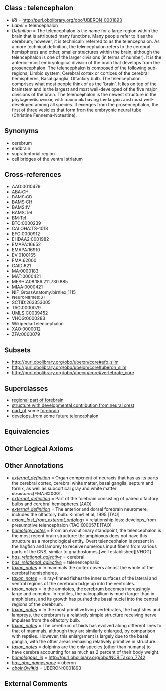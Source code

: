
## Class : telencephalon

 * *IRI* = http://purl.obolibrary.org/obo/UBERON_0001893
 * *Label* = telencephalon
 * *Definition* = The telencephalon is the name for a large region within the brain that is attributed many functions. Many people refer to it as the cerebrum; however, it is technically referred to as the telencephalon. As a more technical definition, the telencephalon refers to the cerebral hemispheres and other, smaller structures within the brain, although the telencephalon is one of the larger divisions (in terms of number). It is the anterior-most embryological division of the brain that develops from the prosencephalon. The telencephalon is composed of the following sub-regions; Limbic system; Cerebral cortex or cortices of the cerebral hemispheres, Basal ganglia, Olfactory bulb. The telencephalon comprises what most people think of as the 'brain'. It lies on top of the brainstem and is the largest and most well-developed of the five major divisions of the brain. The telencephalon is the newest structure in the phylogenetic sense, with mammals having the largest and most well-developed among all species. It emerges from the prosencephalon, the first of three vesicles that form from the embryonic neural tube (Christine Fennema-Notestine).

## Synonyms

 * cerebrum
 * endbrain
 * supratentorial region
 * cell bridges of the ventral striatum

## Cross-references

 * AAO:0010479
 * ABA:CH
 * BAMS:CB
 * BAMS:CH
 * BAMS:IV
 * BAMS:Tel
 * BM:Tel
 * BTO:0000239
 * CALOHA:TS-1018
 * EFO:0000912
 * EHDAA2:0001982
 * EMAPA:16652
 * EMAPA:16910
 * EV:0100165
 * FMA:62000
 * GAID:621
 * MA:0000183
 * MAT:0000421
 * MESH:A08.186.211.730.885
 * MIAA:0000421
 * NIF_GrossAnatomy:birnlex_1115
 * NeuroNames:31
 * SCTID:263353005
 * TAO:0000079
 * UMLS:C0039452
 * VHOG:0000283
 * Wikipedia:Telencephalon
 * XAO:0000012
 * ZFA:0000079

## Subsets

 * http://purl.obolibrary.org/obo/uberon/core#efo_slim
 * http://purl.obolibrary.org/obo/uberon/core#uberon_slim
 * http://purl.obolibrary.org/obo/uberon/core#vertebrate_core

## Superclasses

 * [regional part of forebrain](../../UBERON/80/UBERON_0002780.md)
 * [structure with developmental contribution from neural crest](../../UBERON/14/UBERON_0010314.md)
 * [part_of](../../BFO/50/BFO_0000050.md) some [forebrain](../../UBERON/90/UBERON_0001890.md)
 * [develops_from](../../RO/02/RO_0002202.md) some [future telencephalon](../../UBERON/71/UBERON_0014371.md)

## Equivalencies


## Other Logical Axioms


## Other Annotations

 * *[external_definition](../../UBPROP/01/UBPROP_0000001.md)* = Organ component of neuraxis that has as its parts the cerebral cortex, cerebral white matter, basal ganglia, septum and fornix, as well as subcortical gray and white matter structures[FMA:62000].
 * *[external_definition](../../UBPROP/01/UBPROP_0000001.md)* = Part of the forebrain consisting of paired olfactory bulbs and cerebral hemispheres.[AAO]
 * *[external_definition](../../UBPROP/01/UBPROP_0000001.md)* = The anterior and dorsal forebrain neuromere, includes the olfactory bulb. Kimmel et al, 1995.[TAO]
 * *[axiom_lost_from_external_ontology](../../UBPROP/02/UBPROP_0000002.md)* = relationship loss: develops_from presumptive telencephalon (TAO:0000571)[TAO]
 * *[homology_notes](../../UBPROP/03/UBPROP_0000003.md)* = From an evolutionary standpoint, the telencephalon is the most recent brain structure: the amphioxus does not have this structure as a morphological entity. Overt telencephalon is present in the hagfish and lamprey to receive numerous input fibers from various parts of the CNS, similar to gnathostomes.[well established][VHOG]
 * *[has_relational_adjective](../../UBPROP/07/UBPROP_0000007.md)* = cerebral
 * *[has_relational_adjective](../../UBPROP/07/UBPROP_0000007.md)* = telenencephalic
 * *[taxon_notes](../../UBPROP/08/UBPROP_0000008.md)* = In mammals the cortex covers almost the whole of the cerebral hemispheres.
 * *[taxon_notes](../../UBPROP/08/UBPROP_0000008.md)* = In ray-finned fishes the inner surfaces of the lateral and ventral regions of the cerebrum bulge up into the ventricles.
 * *[taxon_notes](../../UBPROP/08/UBPROP_0000008.md)* = In the amniotes, the cerebrum becomes increasingly large and complex. In reptiles, the paleopallium is much larger than in amphibians, and its growth has pushed the basal nuclei into the central regions of the cerebrum.
 * *[taxon_notes](../../UBPROP/08/UBPROP_0000008.md)* = In the most primitive living vertebrates, the hagfishes and lampreys, the cerebrum is a relatively simple structure receiving nerve impulses from the olfactory bulb.
 * *[taxon_notes](../../UBPROP/08/UBPROP_0000008.md)* = The cerebrum of birds has evolved along different lines to that of mammals, although they are similarly enlarged, by comparison with reptiles. However, this enlargement is largely due to the basal ganglia, with the other areas remaining relatively primitive in structure.
 * *[taxon_notes](../../UBPROP/08/UBPROP_0000008.md)* = dolphins are the only species (other than humans) to have cerebra accounting for as much as 2 percent of their body weight.
 * *[homologous_in](../../core#homologous/in/core#homologous_in.md)* = http://purl.obolibrary.org/obo/NCBITaxon_7742
 * *[has_obo_namespace](../../ce/oboInOwl#hasOBONamespace.md)* = uberon
 * *[oboInOwl#id](../../id/oboInOwl#id.md)* = UBERON:0001893

## External Comments


